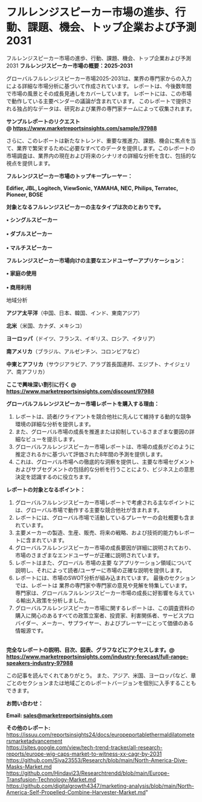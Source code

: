# フルレンジスピーカー市場の進歩、行動、課題、機会、トップ企業および予測2031
フルレンジスピーカー市場の進歩、行動、課題、機会、トップ企業および予測2031
<strong><b>フルレンジスピーカー市場の概要：2025-2031</b></strong>

グローバルフルレンジスピーカー市場2025-2031は、業界の専門家からの入力による詳細な市場分析に基づいて作成されています。 レポートは、今後数年間で市場の風景とその成長見通しをカバーしています。 レポートには、この市場で動作している主要ベンダーの議論が含まれています。 このレポートで提供される独占的なデータは、研究および業界の専門家チームによって収集されます。

<strong>サンプルレポートのリクエスト @ <a href=https://www.marketreportsinsights.com/sample/97988>https://www.marketreportsinsights.com/sample/97988</a></strong>

さらに、このレポートは新たなトレンド、重要な推進力、課題、機会に焦点を当て、業界で繁栄するために必要なすべてのデータを提供します。このレポートの市場調査は、業界内の現在および将来のシナリオの詳細な分析を含む、包括的な視点を提供します。

<strong>フルレンジスピーカー市場のトップキープレーヤー：</strong>

<strong>Edifier, JBL, Logitech, ViewSonic, YAMAHA, NEC, Philips, Terratec, Pioneer, BOSE</strong>

<strong><b>対象となるフルレンジスピーカーの主なタイプは次のとおりです。</b></strong>

<strong>• シングルスピーカー<br><br>• ダブルスピーカー<br><br>• マルチスピーカー</strong>

<strong><b>フルレンジスピーカー市場向けの主要なエンドユーザーアプリケーション：</b></strong>

<strong>• 家庭の使用<br><br>• 商用利用</strong>

 地域分析

<strong><b>アジア太平洋</b></strong>（中国、日本、韓国、インド、東南アジア）

<strong><b>北米</b></strong>（米国、カナダ、メキシコ）

<strong><b>ヨーロッパ</b></strong>（ドイツ、フランス、イギリス、ロシア、イタリア）

<strong><b>南アメリカ</b></strong>（ブラジル、アルゼンチン、コロンビアなど）

<strong><b>中東とアフリカ</b></strong>（サウジアラビア、アラブ首長国連邦、エジプト、ナイジェリア、南アフリカ）

<strong>ここで興味深い割引に行く @ <a href=https://www.marketreportsinsights.com/discount/97988>https://www.marketreportsinsights.com/discount/97988</a></strong>

<strong><b>グローバルフルレンジスピーカー市場レポートを購入する理由：</b></strong>
<ol>
  <li>レポートは、読者/クライアントを競合他社に先んじて維持する動的な競争環境の詳細な分析を提供します。</li>
  <li>また、グローバル市場の成長を推進または抑制しているさまざまな要因の詳細なビューを提示します。</li>
  <li>グローバルフルレンジスピーカー市場レポートは、市場の成長がどのように推定されるかに基づいて評価された8年間の予測を提供します。</li>
  <li>これは、グローバル市場への徹底的な洞察を提供し、主要な市場セグメントおよびサブセグメントの包括的な分析を行うことにより、ビジネス上の意思決定を認識するのに役立ちます。</li>
</ol>
<strong><b>レポートの対象となるポイント：</b></strong>
<ol>
  <li>グローバルフルレンジスピーカー市場レポートで考慮される主なポイントには、グローバル市場で動作する主要な競合他社が含まれます。</li>
  <li>レポートには、グローバル市場で活動しているプレーヤーの会社概要も含まれています。</li>
  <li>主要メーカーの製造、生産、販売、将来の戦略、および技術的能力もレポートに含まれています。</li>
  <li>グローバルフルレンジスピーカー市場の成長要因が詳細に説明されており、市場のさまざまなエンドユーザーが正確に説明されています。</li>
  <li>レポートはまた、グローバル 市場の主要 なアプリケーション領域について説明し、それによって読者/ユーザーに市場の正確な説明を提供します。</li>
  <li>レポートには、市場のSWOT分析が組み込まれています。 最後のセクションでは、レポートは 業界の専門家や専門家の意見や見解を特集しています。 専門家は、グローバルフルレンジスピーカー市場の成長に好影響を与えている輸出入政策を分析しました。</li>
  <li>グローバルフルレンジスピーカー市場に関するレポートは、この調査資料の購入に関心のあるすべての政策立案者、投資家、利害関係者、サービスプロバイダー、メーカー、サプライヤー、およびプレーヤーにとって価値のある情報源です。</li>
</ol><br>
<strong>完全なレポートの説明、目次、図表、グラフなどにアクセスします。@ <a href=https://www.marketreportsinsights.com/industry-forecast/full-range-speakers-industry-97988>https://www.marketreportsinsights.com/industry-forecast/full-range-speakers-industry-97988</a></strong>

この記事を読んでくれてありがとう。 また、アジア、米国、ヨーロッパなど、章ごとのセクションまたは地域ごとのレポートバージョンを個別に入手することもできます。

<strong><b>お問い合わせ：</b></strong>

<strong>Email: </strong><a href=mailto:sales@marketreportsinsights.com><strong>sales@marketreportsinsights.com</strong></a>

<strong>その他のレポート:</strong>
<br>
<a href=https://issuu.com/reportsinsights24/docs/europeportablethermaldilatometersmarketadvancement>https://issuu.com/reportsinsights24/docs/europeportablethermaldilatometersmarketadvancement</a>
<br>
<a href=https://sites.google.com/view/tech-trend-tracker/all-research-reports/europe-wig-caps-market-to-witness-xx-cagr-by-2031>https://sites.google.com/view/tech-trend-tracker/all-research-reports/europe-wig-caps-market-to-witness-xx-cagr-by-2031</a>
<br>
<a href=https://github.com/Siya23553/Research/blob/main/North-America-Dive-Masks-Market.md>https://github.com/Siya23553/Research/blob/main/North-America-Dive-Masks-Market.md</a>
<br>
<a href=https://github.com/Hindavi23/Researchtrendd/blob/main/Europe-Transfusion-Technology-Market.md>https://github.com/Hindavi23/Researchtrendd/blob/main/Europe-Transfusion-Technology-Market.md</a>
<br>
<a href=https://github.com/digitalgrowth4347/marketing-analysis/blob/main/North-America-Self-Propelled-Combine-Harvester-Market.md>https://github.com/digitalgrowth4347/marketing-analysis/blob/main/North-America-Self-Propelled-Combine-Harvester-Market.md</a>"
